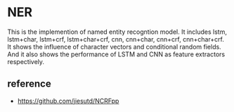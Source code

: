 # NER
This is the implemention of  named entity recogntion model.  It includes lstm, lstm+char, lstm+crf, lstm+char+crf, cnn, cnn+char, cnn+crf, cnn+char+crf.  It shows the influence of character vectors and conditional random fields. And it also shows the performance of LSTM and CNN as feature extractors respectively.  
## reference
* https://github.com/jiesutd/NCRFpp
